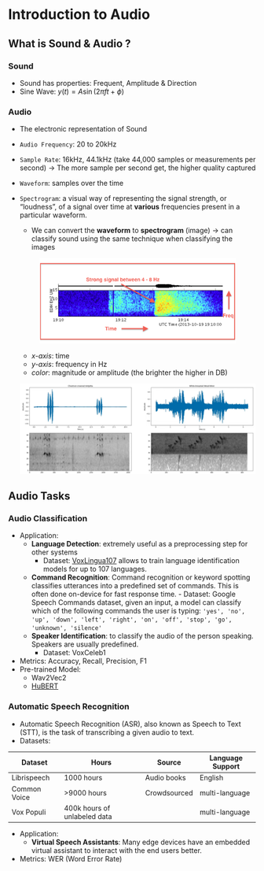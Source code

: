# Introduction to Audio

## What is Sound & Audio ?

### Sound

- Sound has properties: Frequent, Amplitude & Direction
- Sine Wave: $y(t) = A\sin(2 \pi ft + \phi)$

### Audio

- The electronic representation of Sound
- `Audio Frequency`: 20 to 20kHz
- `Sample Rate`: 16kHz, 44.1kHz (take 44,000 samples or measurements per second) &#8594; The more sample per second get, the higher quality captured
- `Waveform`: samples over the time
- `Spectrogram`: a visual way of representing the signal strength, or “loudness”, of a signal over time at **various** frequencies present in a particular waveform.

  - We can convert the **waveform** to **spectrogram** (image) &#8594; can classify sound using the same technique when classifying the images

  <p align="center">
  <img src="../assets/img/spectrogram.png" width=400 /></p>

  - _x-axis_: time
  - _y-axis_: frequency in Hz
  - _color_: magnitude or amplitude (the brighter the higher in DB)

  <p align="center">
  <img src="../assets/img/waveform_spectrogram_bird.png" width=500 /></p>

## Audio Tasks

### Audio Classification

- Application:
  - **Language Detection**: extremely useful as a preprocessing step for other systems
    - Dataset: [VoxLingua107](https://bark.phon.ioc.ee/voxlingua107/) allows to train language identification models for up to 107 languages.
  - **Command Recognition**: Command recognition or keyword spotting classifies utterances into a predefined set of commands. This is often done on-device for fast response time. - Dataset: Google Speech Commands dataset, given an input, a model can classify which of the following commands the user is typing: `'yes', 'no', 'up', 'down', 'left', 'right', 'on', 'off', 'stop', 'go', 'unknown', 'silence'
`
  - **Speaker Identification**: to classify the audio of the person speaking. Speakers are usually predefined.
    - Dataset: VoxCeleb1
- Metrics: Accuracy, Recall, Precision, F1
- Pre-trained Model:
  - Wav2Vec2
  - [HuBERT](https://huggingface.co/superb/hubert-large-superb-er)

### Automatic Speech Recognition

- Automatic Speech Recognition (ASR), also known as Speech to Text (STT), is the task of transcribing a given audio to text.
- Datasets:

| Dataset      | Hours                        | Source       | Language Support |
| ------------ | ---------------------------- | ------------ | ---------------- |
| Librispeech  | 1000 hours                   | Audio books  | English          |
| Common Voice | >9000 hours                  | Crowdsourced | multi-language   |
| Vox Populi   | 400k hours of unlabeled data |              | multi-language   |

- Application:
  - **Virtual Speech Assistants**: Many edge devices have an embedded virtual assistant to interact with the end users better.
- Metrics: WER (Word Error Rate)

